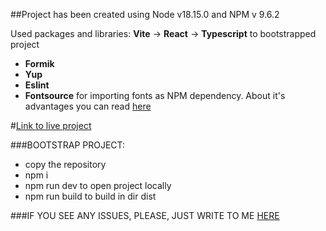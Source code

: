 ##Project has been created using Node v18.15.0 and NPM v 9.6.2

Used packages and libraries:
**Vite** -> **React** -> **Typescript** to bootstrapped project

- **Formik**
- **Yup**
- **Eslint**
- **Fontsource** for importing fonts as NPM dependency. About it's advantages you can read [here](https://fontsource.org/docs/getting-started/introduction)

#[Link to live project](https://dishes-create-form.netlify.app/)

###BOOTSTRAP PROJECT:

- copy the repository
- npm i
- npm run dev to open project locally
- npm run build to build in dir dist

###IF YOU SEE ANY ISSUES, PLEASE, JUST WRITE TO ME [HERE](mailto:marina.tripetskaya@gmail.com)
